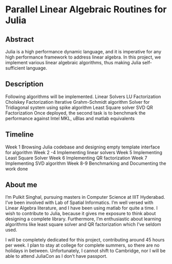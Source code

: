 Parallel Linear Algebraic Routines for Julia
============================================

Abstract
---------
Julia is a high performance dynamic language, and it is imperative for any high performance framework
to address linear algebra. In this project, we implement various linear algebraic algorithms, thus making Julia self-sufficient language. 

Description
-------------
Following algorithms will be implemented.
Linear Solvers
LU Factorization
Cholskey Factorization
Iterative Grahm-Schmidt algorithm
Solver for Tridiagonal system using spike algorithm
Least Square solver
SVD
QR Factorization 
Once deployed, the second task is to benchmark the performance against Intel MKL, uBlas and matlab equivalents 

Timeline
------------
Week 1
    Browsing Julia codebase and designing empty template interface for algorithm
Week 2 -4
    Implementing linear solvers
Week 5
    Implementing Least Square Solver
Week 6
    Implementing QR factorization
Week 7
    Implementing SVD algorithm
Week 8-9 
    Benchmarking and Documenting the work done
 

About me
--------------
I’m Pulkit Singhal, pursuing masters in Computer Science at IIIT Hyderabad. I’ve been involved with Lab of Spatial Informatics. I’m well versed with     Linear Algebra literature, and I have been using matlab for quite a time. I wish to contribute to Julia, because it gives me exposure to think about designing a complete library. Furthermore, I’m enthusiastic about learning algorithms like least square solver and QR factorization which I’ve seldom used.   

I will be completely dedicated for this project, contributing around 45 hours per week. I plan to stay at college for complete summers, so there are no holidays in between. Unfortunately, I cannot shift to Cambridge, nor I will be able to attend JuliaCon as I don’t have passport. 
